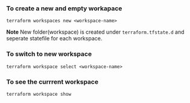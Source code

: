 ### To create a new and empty workapace
```
terraform workspaces new <workspace-name>
```

**Note** New folder(workspace) is created under `terraform.tfstate.d` and seperate statefile for each workspace.

### To switch to new workspace
```
terraform workspace select <workspace-name>
```
### To see the currrent workspace
```
terraform workspace show
```
